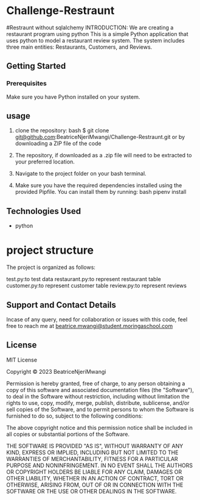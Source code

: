 # Challenge-Restraunt

#Restraunt without sqlalchemy
INTRODUCTION:
We are creating a restaurant program using python
This is a simple Python application that uses python to model a restaurant review system. The system includes three main entities: Restaurants, Customers, and Reviews.


## Getting Started

### Prerequisites

Make sure you have Python installed on your system. 


## usage 
1. clone the repository:
bash
$ git clone git@github.com:BeatriceNjeriMwangi/Challenge-Restraunt.git
or by downloading a ZIP file of the code 
2. The repository, if downloaded as a .zip file will need to be extracted to your preferred location.
3. Navigate to the project folder on your bash terminal.

4. Make sure you have the required dependencies installed using the provided Pipfile. You can install them by running:
bash 
pipenv install
## Technologies Used
* python 

# project structure
The project is organized as follows:

test.py:to test data
restaurant.py:to represent restaurant table
customer.py:to represent customer table
review.py:to represent reviews
  

## Support and Contact Details
Incase of any query, need for collaboration or issues with this code, feel free to reach me at
beatrice.mwangi@student.moringaschool.com

## License 
MIT License

Copyright &copy; 2023 BeatriceNjeriMwangi

Permission is hereby granted, free of charge, to any person obtaining a copy of this software and associated documentation files (the "Software"), to deal in the Software without restriction, including without limitation the rights to use, copy, modify, merge, publish, distribute, sublicense, and/or sell copies of the Software, and to permit persons to whom the Software is furnished to do so, subject to the following conditions:

The above copyright notice and this permission notice shall be included in all copies or substantial portions of the Software.

THE SOFTWARE IS PROVIDED "AS IS", WITHOUT WARRANTY OF ANY KIND, EXPRESS OR IMPLIED, INCLUDING BUT NOT LIMITED TO THE WARRANTIES OF MERCHANTABILITY, FITNESS FOR A PARTICULAR PURPOSE AND NONINFRINGEMENT. IN NO EVENT SHALL THE AUTHORS OR COPYRIGHT HOLDERS BE LIABLE FOR ANY CLAIM, DAMAGES OR OTHER LIABILITY, WHETHER IN AN ACTION OF CONTRACT, TORT OR OTHERWISE, ARISING FROM, OUT OF OR IN CONNECTION WITH THE SOFTWARE OR THE USE OR OTHER DEALINGS IN THE SOFTWARE.






